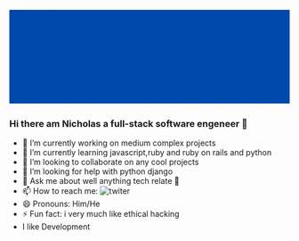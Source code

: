 ![banner gif](./images/nick.gif)

### Hi there am Nicholas a full-stack software engeneer 👋



- 🔭 I’m currently working on medium complex projects
- 🌱 I’m currently learning javascript,ruby and ruby on rails and python
- 👯 I’m looking to collaborate on any cool projects
- 🤔 I’m looking for help with python django
- 💬 Ask me about well anything tech relate 🤔
- 📫 How to reach me: ![twiter](https://twitter.com/Nik7346)
- 😄 Pronouns: Him/He
- ⚡ Fun fact: i very much like ethical hacking
- I like Development
